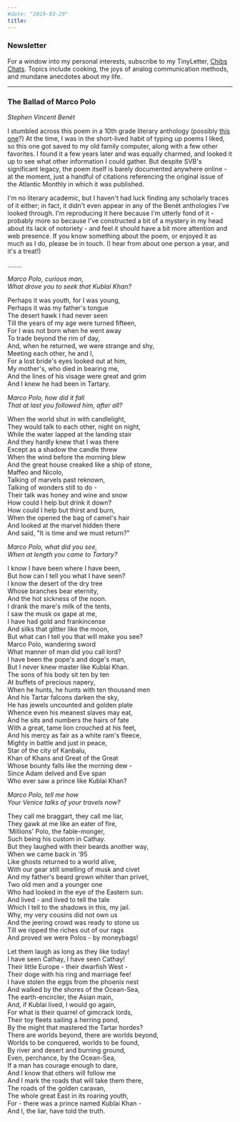 ```yaml
---
#date: "2019-03-29"
title:
---
```



### Newsletter
For a window into my personal interests, subscribe to my TinyLetter, [Chibs Chats](tinyletter.com/emilycibelli). Topics include cooking, the joys of analog communication methods, and mundane anecdotes about my life.

---

### The Ballad of Marco Polo
*Stephen Vincent Benét*

I stumbled across this poem in a 10th grade literary anthology (possibly [this one](https://books.google.com/books/about/Book_of_Poetry_1.html?id=IWU1FdGqXBIC&hl=en)?) At the time, I was in the short-lived habit of typing up poems I liked, so this one got saved to my old family computer, along with a few other favorites. I found it a few years later and was equally charmed, and looked it up to see what other information I could gather. But despite SVB's significant legacy, the poem itself is barely documented anywhere online - at the moment, just a handful of citations referencing the original issue of the Atlantic Monthly in which it was published.

I'm no literary academic, but I haven't had luck finding any scholarly traces of it either; in fact, it didn't even appear in any of the Benét anthologies I've looked through. I'm reproducing it here because I'm utterly fond of it - probably more so because I've constructed a bit of a mystery in my head about its lack of notoriety - and feel it should have a bit more attention and web presence. If you know something about the poem, or enjoyed it as much as I do, please be in touch. (I hear from about one person a year, and it's a treat!)

........

*Marco Polo, curious man,*  
*What drove you to seek that Kublai Khan?*  

Perhaps it was youth, for I was young,   
Perhaps it was my father's tongue   
The desert hawk I had never seen   
Till the years of my age were turned fifteen,   
For I was not born when he went away   
To trade beyond the rim of day,  
And, when he returned, we were strange and shy,  
Meeting each other, he and I,  
For a lost bride's eyes looked out at him,  
My mother's, who died in bearing me,  
And the lines of his visage were great and grim  
And I knew he had been in Tartary.  

*Marco Polo, how did it fall*  
*That at last you followed him, after all?*  

When the world shut in with candlelight,  
They would talk to each other, night on night,  
While the water lapped at the landing stair  
And they hardly knew that I was there  
Except as a shadow the candle threw  
When the wind before the morning blew  
And the great house creaked like a ship of stone,  
Maffeo and Nicolo,  
Talking of marvels past reknown,  
Talking of wonders still to do -  
Their talk was honey and wine and snow  
How could I help but drink it down?  
How could I help but thirst and burn,  
When the opened the bag of camel's hair  
And looked at the marvel hidden there  
And said, "It is time and we must return?"  

*Marco Polo, what did you see,*  
*When at length you came to Tartary?*  
  
I know I have been where I have been,  
But how can I tell you what I have seen?  
I know the desert of the dry tree  
Whose branches bear eternity,  
And the hot sickness of the noon.  
I drank the mare's milk of the tents,  
I saw the musk ox gape at me,  
I have had gold and frankincense  
And silks that glitter like the moon,  
But what can I tell you that will make you see?  
Marco Polo, wandering sword  
What manner of man did you call lord?  
I have been the pope's and doge's man,  
But I never knew master like Kublai Khan.  
The sons of his body sit ten by ten  
At buffets of precious napery,  
When he hunts, he hunts with ten thousand men  
And his Tartar falcons darken the sky,  
He has jewels uncounted and golden plate  
Whence even his meanest slaves may eat,  
And he sits and numbers the hairs of fate  
With a great, tame lion crouched at his feet,  
And his mercy as fair as a white ram's fleece,  
Mighty in battle and just in peace,  
Star of the city of Kanbalu,  
Khan of Khans and Great of the Great  
Whose bounty falls like the morning dew -  
Since Adam delved and Eve span  
Who ever saw a prince like Kublai Khan? 

*Marco Polo, tell me how*  
*Your Venice talks of your travels now?*  

They call me braggart, they call me liar,  
They gawk at me like an eater of fire,  
'Millions' Polo, the fable-monger,  
Such being his custom in Cathay.  
But they laughed with their beards another way,  
When we came back in '95  
Like ghosts returned to a world alive,  
With our gear still smelling of musk and civet  
And my father's beard grown whiter than privet,  
Two old men and a younger one  
Who had looked in the eye of the Eastern sun.  
And lived - and lived to tell the tale  
Which I tell to the shadows in this, my jail.  
Why, my very cousins did not own us  
And the jeering crowd was ready to stone us  
Till we ripped the riches out of our rags  
And proved we were Polos - by moneybags! 

Let them laugh as long as they like today!  
I have seen Cathay, I have seen Cathay!  
Their little Europe - their dwarfish West -  
Their doge with his ring and marriage fee!  
I have stolen the eggs from the phoenix nest  
And walked by the shores of the Ocean-Sea,  
The earth-encircler, the Asian main,  
And, if Kublai lived, I would go again,  
For what is their quarrel of gimcrack lords,  
Their toy fleets sailing a herring pond,  
By the might that mastered the Tartar hordes?  
There are worlds beyond, there are worlds beyond,  
Worlds to be conquered, worlds to be found,  
By river and desert and burning ground,  
Even, perchance, by the Ocean-Sea,  
If a man has courage enough to dare,  
And I know that others will follow me  
And I mark the roads that will take them there,  
The roads of the golden caravan,  
The whole great East in its roaring youth,  
For - there was a prince named Kublai Khan -  
And I, the liar, have told the truth.